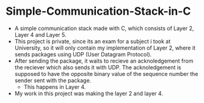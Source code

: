 # Simple-Communication-Stack-in-C
- A simple communication stack made with C, which consists of Layer 2, Layer 4 and Layer 5.
- This project is private, since its an exam for a subject i took at University, so it will only contain my implementation of Layer 2, where it sends packages using UDP (User Datagram Protocol).
- After sending the package, it waits to recieve an acknoledgement from the reciever which also sends it with UDP. The acknoledgement is supposed to have the opposite binary value of the sequence number the sender sent with the package.
  - This happens in Layer 4. 
- My work in this project was making the layer 2 and layer 4.
